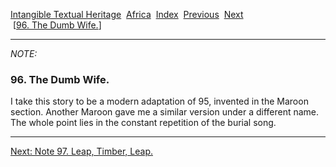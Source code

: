 [Intangible Textual Heritage](../../index)  [Africa](../index) 
[Index](index)  [Previous](jas095n)  [Next](jas097n)   
 \[[96. The Dumb Wife.](jas096)\]

------------------------------------------------------------------------

*NOTE:* 

### 96. The Dumb Wife.

I take this story to be a modern adaptation of 95, invented in the
Maroon section. Another Maroon gave me a similar version under a
different name. The whole point lies in the constant repetition of the
burial song.

------------------------------------------------------------------------

[Next: Note 97. Leap, Timber, Leap.](jas097n)
